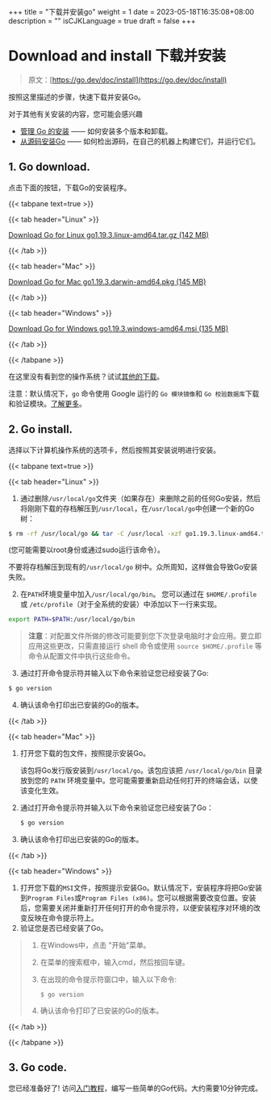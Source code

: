 +++
title = "下载并安装go"
weight = 1
date = 2023-05-18T16:35:08+08:00
description = ""
isCJKLanguage = true
draft = false
+++
# Download and install 下载并安装

> 原文：[https://go.dev/doc/install](https://go.dev/doc/install)

按照这里描述的步骤，快速下载并安装Go。

对于其他有关安装的内容，您可能会感兴趣

- [管理 Go 的安装](../ManagingGoInstallations) —— 如何安装多个版本和卸载。
- [从源码安装Go](../InstallingGoFromSource) —— 如何检出源码，在自己的机器上构建它们，并运行它们。

## 1. Go download.

点击下面的按钮，下载Go的安装程序。

{{< tabpane text=true >}}

{{< tab header="Linux" >}}

[Download Go for Linux go1.19.3.linux-amd64.tar.gz (142 MB)](https://go.dev/dl/go1.19.3.windows-amd64.msi)

{{< /tab  >}}

{{< tab header="Mac" >}}

[Download Go for Mac go1.19.3.darwin-amd64.pkg (145 MB)](https://go.dev/dl/go1.19.3.darwin-amd64.pkg)

{{< /tab  >}}

{{< tab header="Windows" >}}

[Download Go for Windows go1.19.3.windows-amd64.msi (135 MB)](https://go.dev/dl/go1.19.3.windows-amd64.msi)

{{< /tab  >}}

{{< /tabpane >}}



在这里没有看到您的操作系统？试试[其他的下载](https://go.dev/dl/)。

注意：默认情况下，`go` 命令使用 Google 运行的 `Go 模块镜像`和 `Go 校验数据库`下载和验证模块。[了解更多](https://go.dev/dl)。

## 2. Go install.

选择以下计算机操作系统的选项卡，然后按照其安装说明进行安装。

{{< tabpane text=true >}}

{{< tab header="Linux" >}}

1. 通过删除`/usr/local/go`文件夹（如果存在）来删除之前的任何Go安装，然后将刚刚下载的存档解压到`/usr/local`，在`/usr/local/go`中创建一个新的Go树：
```sh
$ rm -rf /usr/local/go && tar -C /usr/local -xzf go1.19.3.linux-amd64.tar.gz
```
(您可能需要以root身份或通过sudo运行该命令）。

   不要将存档解压到现有的`/usr/local/go` 树中。众所周知，这样做会导致Go安装失败。

2. 在`PATH`环境变量中加入`/usr/local/go/bin`。
   您可以通过在 `$HOME/.profile` 或 `/etc/profile`（对于全系统的安装）中添加以下一行来实现。

```bash
export PATH=$PATH:/usr/local/go/bin
```

>  **注意**：对配置文件所做的修改可能要到您下次登录电脑时才会应用。要立即应用这些更改，只需直接运行 shell 命令或使用 `source $HOME/.profile` 等命令从配置文件中执行这些命令。
>

3. 通过打开命令提示符并输入以下命令来验证您已经安装了Go:
```bash
$ go version
```
4. 确认该命令打印出已安装的Go的版本。

{{< /tab >}}

{{< tab header="Mac" >}}

1. 打开您下载的包文件，按照提示安装Go。
   
   该包将Go发行版安装到`/usr/local/go`。该包应该把 `/usr/local/go/bin` 目录放到您的 `PATH` 环境变量中。您可能需要重新启动任何打开的终端会话，以使该变化生效。

2. 通过打开命令提示符并输入以下命令来验证您已经安装了Go：

    ```bash
    $ go version
    ```

3. 确认该命令打印出已安装的Go的版本。

{{< /tab >}}

{{< tab header="Windows" >}}

1. 打开您下载的`MSI`文件，按照提示安装Go。默认情况下，安装程序将把Go安装到`Program Files`或`Program Files (x86)`。您可以根据需要改变位置。安装后，您需要关闭并重新打开任何打开的命令提示符，以便安装程序对环境的改变反映在命令提示符上。
2. 验证您是否已经安装了Go。
> 1. 在Windows中，点击 "开始"菜单。 
>
> 2. 在菜单的搜索框中，输入cmd，然后按回车键。    
>
> 3. 在出现的命令提示符窗口中，输入以下命令:
>    ``` shell
>    $ go version
>    ```
> 4. 确认该命令打印了已安装的Go的版本。

{{< /tab >}}

{{< /tabpane >}}




## 3. Go code.

您已经准备好了! 访问[入门教程](../TutorialGetStartedWithGo)，编写一些简单的Go代码。大约需要10分钟完成。